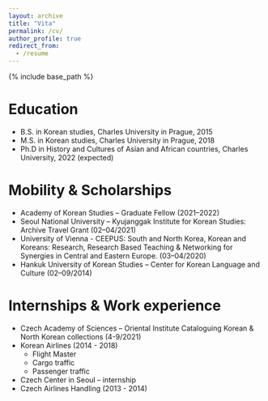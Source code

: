 ```yaml
---
layout: archive
title: "Vita"
permalink: /cv/
author_profile: true
redirect_from:
  - /resume
---
```


{% include base_path %}

Education
======
* B.S. in Korean studies, Charles University in Prague, 2015
* M.S. in Korean studies, Charles University in Prague, 2018
* Ph.D in History and Cultures of Asian and African countries, Charles University, 2022 (expected)

Mobility & Scholarships
======
* Academy of Korean Studies – Graduate Fellow (2021–2022)
* Seoul National University – Kyujanggak Institute for Korean Studies: Archive Travel Grant (02–04/2021)
* University of Vienna -  CEEPUS: South and North Korea, Korean and Koreans: Research, Research Based Teaching & Networking for Synergies in Central and Eastern Europe. (03–04/2020)
* Hankuk University of Korean Studies – Center for Korean Language and Culture (02–09/2014)

Internships & Work experience
======
* Czech Academy of Sciences – Oriental Institute Cataloguing Korean & North Korean collections (4-9/2021) 
* Korean Airlines (2014 - 2018)
  * Flight Master
  * Cargo traffic
  * Passenger traffic
* Czech Center in Seoul – internship
* Czech Airlines Handling (2013 - 2014)